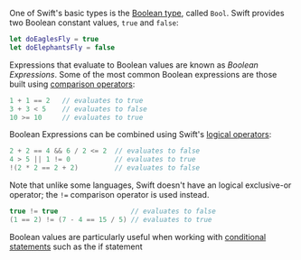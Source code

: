 One of Swift's basic types is the [Boolean type][booleans], called `Bool`. Swift provides two Boolean constant values, `true` and `false`:

```swift
let doEaglesFly = true
let doElephantsFly = false
```

Expressions that evaluate to Boolean values are known as _Boolean Expressions_. Some of the most common Boolean expressions are those built using [comparison operators][comparison-operators]:

```swift
1 + 1 == 2   // evaluates to true
3 + 3 < 5    // evaluates to false
10 >= 10     // evaluates to true
```

Boolean Expressions can be combined using Swift's [logical operators][logical-operators]:

```swift
2 + 2 == 4 && 6 / 2 <= 2  // evaluates to false
4 > 5 || 1 != 0           // evaluates to true
!(2 * 2 == 2 + 2)         // evaluates to false
```

Note that unlike some languages, Swift doesn't have an logical exclusive-or operator; the `!=` comparison operator is used instead.

```swift
true != true                  // evaluates to false
(1 == 2) != (7 - 4 == 15 / 5) // evaluates to true
```

Boolean values are particularly useful when working with [conditional statements][conditionals] such as the if statement

[booleans]: https://docs.swift.org/swift-book/LanguageGuide/TheBasics.html#ID328
[comparison-operators]: https://docs.swift.org/swift-book/LanguageGuide/BasicOperators.html#ID70
[logical-operators]: https://docs.swift.org/swift-book/LanguageGuide/BasicOperators.html#ID76
[conditionals]: https://docs.swift.org/swift-book/LanguageGuide/ControlFlow.html#ID127
